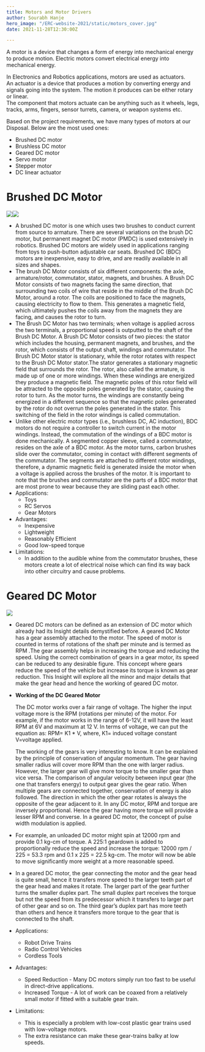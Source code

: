```yaml
---
title: Motors and Motor Drivers
author: Sourabh Hanje
hero_image: "/ERC-website-2021/static/motors_cover.jpg"
date: 2021-11-28T12:30:00Z

---
```

A motor is a device that changes a form of energy into mechanical energy to produce motion. Electric motors convert electrical energy into mechanical energy.

In Electronics and Robotics applications, motors are used as actuators.  
An actuator is a device that produces a motion by converting energy and signals going into the system. The motion it produces can be either rotary or linear.  
The component that motors actuate can be anything such as it wheels, legs, tracks, arms, fingers, sensor turrets, camera, or weapon systems etc.

Based on the project requirements, we have many types of motors at our Disposal. Below are the most used ones:

* Brushed DC motor
* Brushless DC motor
* Geared DC motor
* Servo motor
* Stepper motor
* DC linear actuator

# Brushed DC Motor

![](/ERC-website-2021/static/motors_image1.jpg)![](/ERC-website-2021/static/motors_image3.jpg)

* A brushed DC motor is one which uses two brushes to conduct current from source to armature. There are several variations on the brush DC motor, but permanent magnet DC motor (PMDC) is used extensively in robotics. Brushed DC motors are widely used in applications ranging from toys to push-button adjustable car seats. Brushed DC (BDC) motors are inexpensive, easy to drive, and are readily available in all sizes and shapes.
* The brush DC Motor consists of six different components: the axle, armature/rotor, commutator, stator, magnets, and brushes. A Brush DC Motor consists of two magnets facing the same direction, that surrounding two coils of wire that reside in the middle of the Brush DC Motor, around a rotor. The coils are positioned to face the magnets, causing electricity to flow to them. This generates a magnetic field, which ultimately pushes the coils away from the magnets they are facing, and causes the rotor to turn.
* The Brush DC Motor has two terminals; when voltage is applied across the two terminals, a proportional speed is outputted to the shaft of the Brush DC Motor. A Brush DC Motor consists of two pieces: the stator which includes the housing, permanent magnets, and brushes, and the rotor, which consists of the output shaft, windings and commutator. The Brush DC Motor stator is stationary, while the rotor rotates with respect to the Brush DC Motor stator.The stator generates a stationary magnetic field that surrounds the rotor. The rotor, also called the armature, is made up of one or more windings. When these windings are energized they produce a magnetic field. The magnetic poles of this rotor field will be attracted to the opposite poles generated by the stator, causing the rotor to turn. As the motor turns, the windings are constantly being energized in a different sequence so that the magnetic poles generated by the rotor do not overrun the poles generated in the stator. This switching of the field in the rotor windings is called commutation.
* Unlike other electric motor types (i.e., brushless DC, AC induction), BDC motors do not require a controller to switch current in the motor windings. Instead, the commutation of the windings of a BDC motor is done mechanically. A segmented copper sleeve, called a commutator, resides on the axle of a BDC motor. As the motor turns, carbon brushes slide over the commutator, coming in contact with different segments of the commutator. The segments are attached to different rotor windings, therefore, a dynamic magnetic field is generated inside the motor when a voltage is applied across the brushes of the motor. It is important to note that the brushes and commutator are the parts of a BDC motor that are most prone to wear because they are sliding past each other.
* Applications:
  * Toys
  * RC Servos
  * Gear Motors
* Advantages:
  * Inexpensive
  * Lightweight
  * Reasonably Efficient
  * Good low-speed torque
* Limitations:
  * In addition to the audible whine from the commutator brushes, these motors create a lot of electrical noise which can find its way back into other circuitry and cause problems.

# Geared DC Motor

![](/ERC-website-2021/static/motors_image2.jpg)

* Geared DC motors can be defined as an extension of DC motor which already had its Insight details demystified before. A geared DC Motor has a gear assembly attached to the motor. The speed of motor is counted in terms of rotations of the shaft per minute and is termed as RPM .The gear assembly helps in increasing the torque and reducing the speed. Using the correct combination of gears in a gear motor, its speed can be reduced to any desirable figure. This concept where gears reduce the speed of the vehicle but increase its torque is known as gear reduction. This Insight will explore all the minor and major details that make the gear head and hence the working of geared DC motor.
* **Working of the DC Geared Motor**

  The DC motor works over a fair range of voltage. The higher the input voltage more is the RPM (rotations per minute) of the motor. For example, if the motor works in the range of 6-12V, it will have the least RPM at 6V and maximum at 12 V. In terms of voltage, we can put the equation as: RPM= K1 * V, where, K1= induced voltage constant V=voltage applied.

  The working of the gears is very interesting to know. It can be explained by the principle of conservation of angular momentum. The gear having smaller radius will cover more RPM than the one with larger radius. However, the larger gear will give more torque to the smaller gear than vice versa. The comparison of angular velocity between input gear (the one that transfers energy) to output gear gives the gear ratio. When multiple gears are connected together, conservation of energy is also followed. The direction in which the other gear rotates is always the opposite of the gear adjacent to it. In any DC motor, RPM and torque are inversely proportional. Hence the gear having more torque will provide a lesser RPM and converse. In a geared DC motor, the concept of pulse width modulation is applied.
* For example, an unloaded DC motor might spin at 12000 rpm and provide 0.1 kg-cm of torque. A 225:1 geardown is added to proportionally reduce the speed and increase the torque: 12000 rpm / 225 = 53.3 rpm and 0.1 x 225 = 22.5 kg-cm. The motor will now be able to move significantly more weight at a more reasonable speed.
* In a geared DC motor, the gear connecting the motor and the gear head is quite small, hence it transfers more speed to the larger teeth part of the gear head and makes it rotate. The larger part of the gear further turns the smaller duplex part. The small duplex part receives the torque but not the speed from its predecessor which it transfers to larger part of other gear and so on. The third gear’s duplex part has more teeth than others and hence it transfers more torque to the gear that is connected to the shaft.
* Applications:
  * Robot Drive Trains
  * Radio Control Vehicles
  * Cordless Tools
* Advantages:
  * Speed Reduction - Many DC motors simply run too fast to be useful in direct-drive applications.
  * Increased Torque - A lot of work can be coaxed from a relatively small motor if fitted with a suitable gear train.
* Limitations:
  * This is especially a problem with low-cost plastic gear trains used with low-voltage motors.
  * The extra resistance can make these gear-trains balky at low speeds.